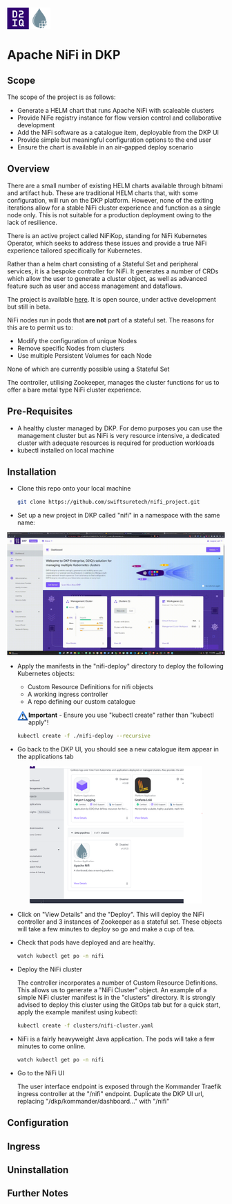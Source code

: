  <img src="./images/d2iq.png" alt="alt text" width="50"/><img src="./images/nifi.png" alt="alt text" width="50"/>
 # Apache NiFi in DKP

## Scope

The scope of the project is as follows:

- Generate a HELM chart that runs Apache NiFi with scaleable clusters
- Provide NiFe registry instance for flow version control and collaborative development
- Add the NiFi software as a catalogue item, deployable from the DKP UI
- Provide simple but meaningful configuration options to the end user
- Ensure the chart is available in an air-gapped deploy scenario

## Overview

There are a small number of existing HELM charts available through bitnami and artifact hub. These are traditional HELM charts that, with some configuration, will run on the DKP platform. However, none of the exiting iterations allow for a stable NiFi cluster experience and function as a single node only. This is not suitable for a production deployment owing to the lack of resilience.

There is an active project called NiFiKop, standing for NiFi Kubernetes Operator, which seeks to address these issues and provide a true NiFi experience tailored specifically for Kubernetes.

Rather than a helm chart consisting of a Stateful Set and peripheral services, it is a bespoke controller for NiFi. It generates a number of CRDs which allow the user to generate a cluster object, as well as advanced feature such as user and access management and dataflows.

The project is available [here](https://konpyutaika.github.io/nifikop/). It is open source, under active development but still in beta.

NiFi nodes run in pods that **are not** part of a stateful set. The reasons for this are to permit us to:
- Modify the configuration of unique Nodes
- Remove specific Nodes from clusters
- Use multiple Persistent Volumes for each Node

None of which are currently possible using a Stateful Set

The controller, utilising Zookeeper, manages the cluster functions for us to offer a bare metal type NiFi cluster experience.
## Pre-Requisites

- A healthy cluster managed by DKP. For demo purposes you can use the management cluster but as NiFi is very resource intensive, a dedicated cluster with adequate resources is required for production workloads
- kubectl installed on local machine

## Installation

- Clone this repo onto your local machine

    ```bash
    git clone https://github.com/swiftsuretech/nifi_project.git
    ```

- Set up a new project in DKP called "nifi" in a namespace with the same name:
<p align="center">
    <img src="./images/start_project.gif" width="800">
</p>

- Apply the manifests in the "nifi-deploy" directory to deploy the following Kubernetes objects:
    - Custom Resource Definitions for nifi objects
    - A working ingress controller
    - A repo defining our custom catalogue

    <img src=./images/exclam.png height="22" style="float: left">**Important** - Ensure you use "kubectl create" rather than "kubectl apply"!

    ```bash
    kubectl create -f ./nifi-deploy --recursive
    ```

- Go back to the DKP UI, you should see a new catalogue item appear in the applications tab

<p align="center">
    <img src="./images/catalogue_item.png" width="400">
</p>

- Click on "View Details" and the "Deploy". This will deploy the NiFi controller and 3 instances of Zookeeper as a stateful set. These objects will take a few minutes to deploy so go and make a cup of tea.

- Check that pods have deployed and are healthy.

    ```bash
    watch kubectl get po -n nifi
    ```
    
- Deploy the NiFi cluster

    The controller incorporates a number of Custom Resource Definitions. This allows us to generate a "NiFi Cluster" object. An example of a simple NiFi cluster manifest is in the "clusters" directory. It is strongly advised to deploy this cluster using the GitOps tab but for a quick start, apply the example manifest using kubectl:

    ```bash
    kubectl create -f clusters/nifi-cluster.yaml
    ```
- NiFi is a fairly heavyweight Java application. The pods will take a few minutes to come online.

    ```bash
    watch kubectl get po -n nifi
    ```
- Go to the NiFi UI

    The user interface endpoint is exposed through the Kommander Traefik ingress controller at the  "/nifi" endpoint. Duplicate the DKP UI url, replacing "/dkp/kommander/dashboard..." with "/nifi"


## Configuration


## Ingress


## Uninstallation


## Further Notes